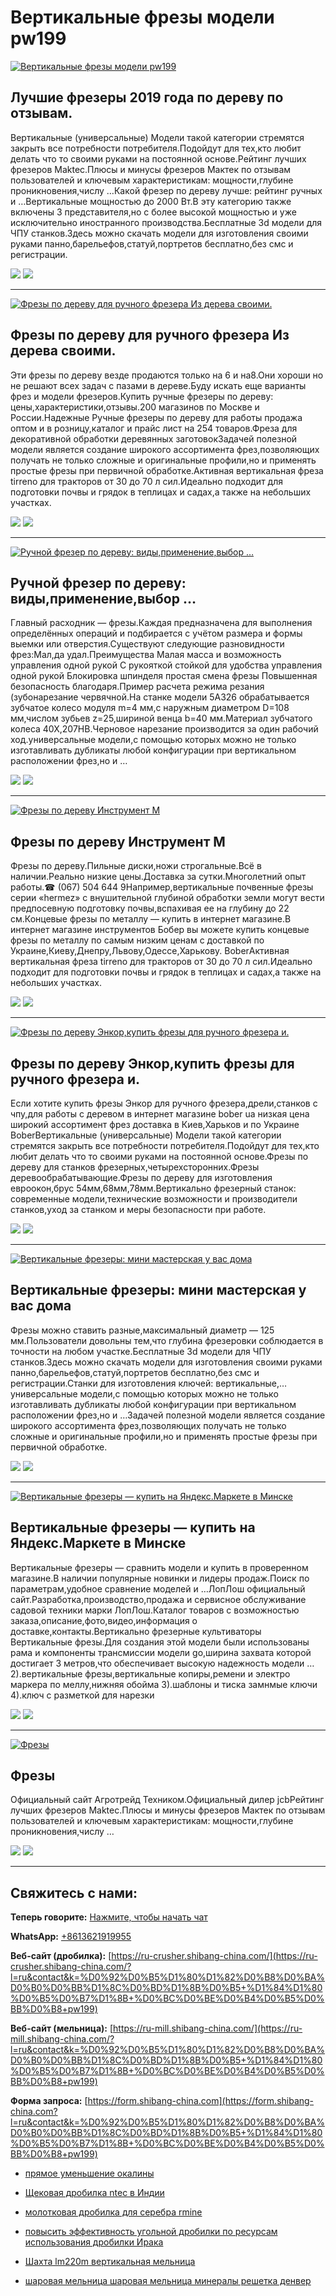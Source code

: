 # Вертикальные фрезы модели pw199

<a href="https://swt.shibang-china.com/?l=ru&img&k=%D0%92%D0%B5%D1%80%D1%82%D0%B8%D0%BA%D0%B0%D0%BB%D1%8C%D0%BD%D1%8B%D0%B5+%D1%84%D1%80%D0%B5%D0%B7%D1%8B+%D0%BC%D0%BE%D0%B4%D0%B5%D0%BB%D0%B8+pw199" target="_blank">![Вертикальные фрезы модели pw199](http://static.shibang-china.com/all-800x300/995.jpg)</a>

## Лучшие фрезеры 2019 года по дереву по отзывам.
Вертикальные (универсальные) Модели такой категории стремятся закрыть все потребности потребителя.Подойдут для тех,кто любит делать что то своими руками на постоянной основе.Рейтинг лучших фрезеров Maktec.Плюсы и минусы фрезеров Мактек по отзывам пользователей и ключевым характеристикам: мощности,глубине проникновения,числу …Какой фрезер по дереву лучше: рейтинг ручных и …Вертикальные мощностью до 2000 Вт.В эту категорию также включены 3 представителя,но с более высокой мощностью и уже исключительно иностранного производства.Бесплатные 3d модели для ЧПУ станков.Здесь можно скачать модели для изготовления своими руками панно,барельефов,статуй,портретов бесплатно,без смс и регистрации.


<a href="https://whatsapp.shibangsoft.com/WhatsApp.php" target="_blank" title="WhatsApp">![](http://static.shibang-china.com/icon/whatsapp.png)</a> <a href="https://swt.shibang-china.com/?l=ru&icon&k=%D0%92%D0%B5%D1%80%D1%82%D0%B8%D0%BA%D0%B0%D0%BB%D1%8C%D0%BD%D1%8B%D0%B5+%D1%84%D1%80%D0%B5%D0%B7%D1%8B+%D0%BC%D0%BE%D0%B4%D0%B5%D0%BB%D0%B8+pw199" target="_blank">![](http://static.shibang-china.com/icon/chat-ru.png)</a>

---

<a href="https://swt.shibang-china.com/?l=ru&img&k=%D0%92%D0%B5%D1%80%D1%82%D0%B8%D0%BA%D0%B0%D0%BB%D1%8C%D0%BD%D1%8B%D0%B5+%D1%84%D1%80%D0%B5%D0%B7%D1%8B+%D0%BC%D0%BE%D0%B4%D0%B5%D0%BB%D0%B8+pw199" target="_blank">![Фрезы по дереву для ручного фрезера Из дерева своими.](http://static.shibang-china.com/all-800x300/714.jpg)</a>

## Фрезы по дереву для ручного фрезера Из дерева своими.
Эти фрезы по дереву везде продаются только на 6 и на8.Они хороши но не решают всех задач с пазами в дереве.Буду искать еще варианты фрез и модели фрезеров.Купить ручные фрезеры по дереву: цены,характеристики,отзывы.200 магазинов по Москве и России.Надежные Ручные фрезеры по дереву для работы продажа оптом и в розницу,каталог и прайс лист на 254 товаров.Фреза для декоративной обработки деревянных заготовокЗадачей полезной модели является создание широкого ассортимента фрез,позволяющих получать не только сложные и оригинальные профили,но и применять простые фрезы при первичной обработке.Активная вертикальная фреза tirreno для тракторов от 30 до 70 л сил.Идеально подходит для подготовки почвы и грядок в теплицах и садах,а также на небольших участках.


<a href="https://whatsapp.shibangsoft.com/WhatsApp.php" target="_blank" title="WhatsApp">![](http://static.shibang-china.com/icon/whatsapp.png)</a> <a href="https://swt.shibang-china.com/?l=ru&icon&k=%D0%92%D0%B5%D1%80%D1%82%D0%B8%D0%BA%D0%B0%D0%BB%D1%8C%D0%BD%D1%8B%D0%B5+%D1%84%D1%80%D0%B5%D0%B7%D1%8B+%D0%BC%D0%BE%D0%B4%D0%B5%D0%BB%D0%B8+pw199" target="_blank">![](http://static.shibang-china.com/icon/chat-ru.png)</a>

---

<a href="https://swt.shibang-china.com/?l=ru&img&k=%D0%92%D0%B5%D1%80%D1%82%D0%B8%D0%BA%D0%B0%D0%BB%D1%8C%D0%BD%D1%8B%D0%B5+%D1%84%D1%80%D0%B5%D0%B7%D1%8B+%D0%BC%D0%BE%D0%B4%D0%B5%D0%BB%D0%B8+pw199" target="_blank">![Ручной фрезер по дереву: виды,применение,выбор …](http://static.shibang-china.com/all-800x300/6.jpg)</a>

## Ручной фрезер по дереву: виды,применение,выбор …
Главный расходник — фрезы.Каждая предназначена для выполнения определённых операций и подбирается с учётом размера и формы выемки или отверстия.Существуют следующие разновидности фрез:Мал,да удал.Преимущества Малая масса и возможность управления одной рукой С рукояткой стойкой для удобства управления одной рукой Блокировка шпинделя простая смена фрезы Повышенная безопасность благодаря.Пример расчета режима резания (зубонарезание червячной.На станке модели 5А326 обрабатывается зубчатое колесо модуля m=4 мм,с наружным диаметром D=108 мм,числом зубьев z=25,шириной венца b=40 мм.Материал зубчатого колеса 40Х,207НВ.Черновое нарезание производится за один рабочий ход.универсальные модели,с помощью которых можно не только изготавливать дубликаты любой конфигурации при вертикальном расположении фрез,но и …


<a href="https://whatsapp.shibangsoft.com/WhatsApp.php" target="_blank" title="WhatsApp">![](http://static.shibang-china.com/icon/whatsapp.png)</a> <a href="https://swt.shibang-china.com/?l=ru&icon&k=%D0%92%D0%B5%D1%80%D1%82%D0%B8%D0%BA%D0%B0%D0%BB%D1%8C%D0%BD%D1%8B%D0%B5+%D1%84%D1%80%D0%B5%D0%B7%D1%8B+%D0%BC%D0%BE%D0%B4%D0%B5%D0%BB%D0%B8+pw199" target="_blank">![](http://static.shibang-china.com/icon/chat-ru.png)</a>

---

<a href="https://swt.shibang-china.com/?l=ru&img&k=%D0%92%D0%B5%D1%80%D1%82%D0%B8%D0%BA%D0%B0%D0%BB%D1%8C%D0%BD%D1%8B%D0%B5+%D1%84%D1%80%D0%B5%D0%B7%D1%8B+%D0%BC%D0%BE%D0%B4%D0%B5%D0%BB%D0%B8+pw199" target="_blank">![Фрезы по дереву Инструмент М](http://static.shibang-china.com/all-800x300/65.jpg)</a>

## Фрезы по дереву Инструмент М
Фрезы по дереву.Пильные диски,ножи строгальные.Всё в наличии.Реально низкие цены.Доставка за сутки.Многолетний опыт работы.☎ (067) 504 644 9Например,вертикальные почвенные фрезы серии &#171;hermez&#187; с внушительной глубиной обработки земли могут вести предпосевную подготовку почвы,вспахивая ее на глубину до 22 см.Концевые фрезы по металлу — купить в интернет магазине.В интернет магазине инструментов Бобер вы можете купить концевые фрезы по металлу по самым низким ценам с доставкой по Украине,Киеву,Днепру,Львову,Одессе,Харькову. BoberАктивная вертикальная фреза tirreno для тракторов от 30 до 70 л сил.Идеально подходит для подготовки почвы и грядок в теплицах и садах,а также на небольших участках.


<a href="https://whatsapp.shibangsoft.com/WhatsApp.php" target="_blank" title="WhatsApp">![](http://static.shibang-china.com/icon/whatsapp.png)</a> <a href="https://swt.shibang-china.com/?l=ru&icon&k=%D0%92%D0%B5%D1%80%D1%82%D0%B8%D0%BA%D0%B0%D0%BB%D1%8C%D0%BD%D1%8B%D0%B5+%D1%84%D1%80%D0%B5%D0%B7%D1%8B+%D0%BC%D0%BE%D0%B4%D0%B5%D0%BB%D0%B8+pw199" target="_blank">![](http://static.shibang-china.com/icon/chat-ru.png)</a>

---

<a href="https://swt.shibang-china.com/?l=ru&img&k=%D0%92%D0%B5%D1%80%D1%82%D0%B8%D0%BA%D0%B0%D0%BB%D1%8C%D0%BD%D1%8B%D0%B5+%D1%84%D1%80%D0%B5%D0%B7%D1%8B+%D0%BC%D0%BE%D0%B4%D0%B5%D0%BB%D0%B8+pw199" target="_blank">![Фрезы по дереву Энкор,купить фрезы для ручного фрезера и.](http://static.shibang-china.com/all-800x300/1300.jpg)</a>

## Фрезы по дереву Энкор,купить фрезы для ручного фрезера и.
Если хотите купить фрезы Энкор для ручного фрезера,дрели,станков с чпу,для работы с деревом в интернет магазине bober ua низкая цена широкий ассортимент фрез доставка в Киев,Харьков и по Украине BoberВертикальные (универсальные) Модели такой категории стремятся закрыть все потребности потребителя.Подойдут для тех,кто любит делать что то своими руками на постоянной основе.Фрезы по дереву для станков фрезерных,четырехсторонних.Фрезы деревообрабатывающие.Фрезы по дереву для изготовления евроокон,брус 54мм,68мм,78мм.Вертикально фрезерный станок: современные модели,технические возможности и производители станков,уход за станком и меры безопасности при работе.


<a href="https://whatsapp.shibangsoft.com/WhatsApp.php" target="_blank" title="WhatsApp">![](http://static.shibang-china.com/icon/whatsapp.png)</a> <a href="https://swt.shibang-china.com/?l=ru&icon&k=%D0%92%D0%B5%D1%80%D1%82%D0%B8%D0%BA%D0%B0%D0%BB%D1%8C%D0%BD%D1%8B%D0%B5+%D1%84%D1%80%D0%B5%D0%B7%D1%8B+%D0%BC%D0%BE%D0%B4%D0%B5%D0%BB%D0%B8+pw199" target="_blank">![](http://static.shibang-china.com/icon/chat-ru.png)</a>

---

<a href="https://swt.shibang-china.com/?l=ru&img&k=%D0%92%D0%B5%D1%80%D1%82%D0%B8%D0%BA%D0%B0%D0%BB%D1%8C%D0%BD%D1%8B%D0%B5+%D1%84%D1%80%D0%B5%D0%B7%D1%8B+%D0%BC%D0%BE%D0%B4%D0%B5%D0%BB%D0%B8+pw199" target="_blank">![Вертикальные фрезеры: мини мастерская у вас дома](http://static.shibang-china.com/all-800x300/846.jpg)</a>

## Вертикальные фрезеры: мини мастерская у вас дома
Фрезы можно ставить разные,максимальный диаметр — 125 мм.Пользователи довольны тем,что глубина фрезеровки соблюдается в точности на любом участке.Бесплатные 3d модели для ЧПУ станков.Здесь можно скачать модели для изготовления своими руками панно,барельефов,статуй,портретов бесплатно,без смс и регистрации.Станки для изготовления ключей: вертикальные,…универсальные модели,с помощью которых можно не только изготавливать дубликаты любой конфигурации при вертикальном расположении фрез,но и …Задачей полезной модели является создание широкого ассортимента фрез,позволяющих получать не только сложные и оригинальные профили,но и применять простые фрезы при первичной обработке.


<a href="https://whatsapp.shibangsoft.com/WhatsApp.php" target="_blank" title="WhatsApp">![](http://static.shibang-china.com/icon/whatsapp.png)</a> <a href="https://swt.shibang-china.com/?l=ru&icon&k=%D0%92%D0%B5%D1%80%D1%82%D0%B8%D0%BA%D0%B0%D0%BB%D1%8C%D0%BD%D1%8B%D0%B5+%D1%84%D1%80%D0%B5%D0%B7%D1%8B+%D0%BC%D0%BE%D0%B4%D0%B5%D0%BB%D0%B8+pw199" target="_blank">![](http://static.shibang-china.com/icon/chat-ru.png)</a>

---

<a href="https://swt.shibang-china.com/?l=ru&img&k=%D0%92%D0%B5%D1%80%D1%82%D0%B8%D0%BA%D0%B0%D0%BB%D1%8C%D0%BD%D1%8B%D0%B5+%D1%84%D1%80%D0%B5%D0%B7%D1%8B+%D0%BC%D0%BE%D0%B4%D0%B5%D0%BB%D0%B8+pw199" target="_blank">![Вертикальные фрезеры — купить на Яндекс.Маркете в Минске](http://static.shibang-china.com/all-800x300/957.jpg)</a>

## Вертикальные фрезеры — купить на Яндекс.Маркете в Минске
Вертикальные фрезеры — сравнить модели и купить в проверенном магазине.В наличии популярные новинки и лидеры продаж.Поиск по параметрам,удобное сравнение моделей и …ЛопЛош официальный сайт.Разработка,производство,продажа и сервисное обслуживание садовой техники марки ЛопЛош.Каталог товаров с возможностью заказа,описание,фото,видео,информация о доставке,контакты.Вертикально фрезерные культиваторы Вертикальные фрезы.Для создания этой модели были использованы рама и компоненты трансмиссии модели go,ширина захвата которой достигает 3 метров,что обеспечивает высокую надежность модели …2).вертикальные фрезы,вертикальные копиры,ремени и электро маркера по меллу,нижняя обойма 3).шаблоны и тиска замнмые ключи 4).ключ с разметкой для нарезки


<a href="https://whatsapp.shibangsoft.com/WhatsApp.php" target="_blank" title="WhatsApp">![](http://static.shibang-china.com/icon/whatsapp.png)</a> <a href="https://swt.shibang-china.com/?l=ru&icon&k=%D0%92%D0%B5%D1%80%D1%82%D0%B8%D0%BA%D0%B0%D0%BB%D1%8C%D0%BD%D1%8B%D0%B5+%D1%84%D1%80%D0%B5%D0%B7%D1%8B+%D0%BC%D0%BE%D0%B4%D0%B5%D0%BB%D0%B8+pw199" target="_blank">![](http://static.shibang-china.com/icon/chat-ru.png)</a>

---

<a href="https://swt.shibang-china.com/?l=ru&img&k=%D0%92%D0%B5%D1%80%D1%82%D0%B8%D0%BA%D0%B0%D0%BB%D1%8C%D0%BD%D1%8B%D0%B5+%D1%84%D1%80%D0%B5%D0%B7%D1%8B+%D0%BC%D0%BE%D0%B4%D0%B5%D0%BB%D0%B8+pw199" target="_blank">![Фрезы](http://static.shibang-china.com/all-800x300/1174.jpg)</a>

## Фрезы
Официальный сайт Агротрейд Техником.Официальный дилер jcbРейтинг лучших фрезеров Maktec.Плюсы и минусы фрезеров Мактек по отзывам пользователей и ключевым характеристикам: мощности,глубине проникновения,числу …

<a href="https://whatsapp.shibangsoft.com/WhatsApp.php" target="_blank" title="WhatsApp">![](http://static.shibang-china.com/icon/whatsapp.png)</a> <a href="https://swt.shibang-china.com/?l=ru&icon&k=%D0%92%D0%B5%D1%80%D1%82%D0%B8%D0%BA%D0%B0%D0%BB%D1%8C%D0%BD%D1%8B%D0%B5+%D1%84%D1%80%D0%B5%D0%B7%D1%8B+%D0%BC%D0%BE%D0%B4%D0%B5%D0%BB%D0%B8+pw199" target="_blank">![](http://static.shibang-china.com/icon/chat-ru.png)</a>

---
## Свяжитесь с нами:

**Теперь говорите:** [Нажмите, чтобы начать чат](https://swt.shibang-china.com?l=ru&contact&k=%D0%92%D0%B5%D1%80%D1%82%D0%B8%D0%BA%D0%B0%D0%BB%D1%8C%D0%BD%D1%8B%D0%B5+%D1%84%D1%80%D0%B5%D0%B7%D1%8B+%D0%BC%D0%BE%D0%B4%D0%B5%D0%BB%D0%B8+pw199)

**WhatsApp:**  [+8613621919955](https://whatsapp.shibangsoft.com/WhatsApp.php)

**Веб-сайт (дробилка):** [https://ru-crusher.shibang-china.com/](https://ru-crusher.shibang-china.com/?l=ru&contact&k=%D0%92%D0%B5%D1%80%D1%82%D0%B8%D0%BA%D0%B0%D0%BB%D1%8C%D0%BD%D1%8B%D0%B5+%D1%84%D1%80%D0%B5%D0%B7%D1%8B+%D0%BC%D0%BE%D0%B4%D0%B5%D0%BB%D0%B8+pw199)

**Веб-сайт (мельница):** [https://ru-mill.shibang-china.com/](https://ru-mill.shibang-china.com/?l=ru&contact&k=%D0%92%D0%B5%D1%80%D1%82%D0%B8%D0%BA%D0%B0%D0%BB%D1%8C%D0%BD%D1%8B%D0%B5+%D1%84%D1%80%D0%B5%D0%B7%D1%8B+%D0%BC%D0%BE%D0%B4%D0%B5%D0%BB%D0%B8+pw199)

**Форма запроса:** [https://form.shibang-china.com](https://form.shibang-china.com?l=ru&contact&k=%D0%92%D0%B5%D1%80%D1%82%D0%B8%D0%BA%D0%B0%D0%BB%D1%8C%D0%BD%D1%8B%D0%B5+%D1%84%D1%80%D0%B5%D0%B7%D1%8B+%D0%BC%D0%BE%D0%B4%D0%B5%D0%BB%D0%B8+pw199)

* [прямое уменьшение окалины](../121/%D0%BF%D1%80%D1%8F%D0%BC%D0%BE%D0%B5%20%D1%83%D0%BC%D0%B5%D0%BD%D1%8C%D1%88%D0%B5%D0%BD%D0%B8%D0%B5%20%D0%BE%D0%BA%D0%B0%D0%BB%D0%B8%D0%BD%D1%8B.md)

* [Щековая дробилка ntec в Индии](../121/%D0%A9%D0%B5%D0%BA%D0%BE%D0%B2%D0%B0%D1%8F%20%D0%B4%D1%80%D0%BE%D0%B1%D0%B8%D0%BB%D0%BA%D0%B0%20ntec%20%D0%B2%20%D0%98%D0%BD%D0%B4%D0%B8%D0%B8.md)

* [молотковая дробилка для серебра rmine](../122/%D0%BC%D0%BE%D0%BB%D0%BE%D1%82%D0%BA%D0%BE%D0%B2%D0%B0%D1%8F%20%D0%B4%D1%80%D0%BE%D0%B1%D0%B8%D0%BB%D0%BA%D0%B0%20%D0%B4%D0%BB%D1%8F%20%D1%81%D0%B5%D1%80%D0%B5%D0%B1%D1%80%D0%B0%20rmine.md)

* [повысить эффективность угольной дробилки по ресурсам использования дробилки Ирака](../125/%D0%BF%D0%BE%D0%B2%D1%8B%D1%81%D0%B8%D1%82%D1%8C%20%D1%8D%D1%84%D1%84%D0%B5%D0%BA%D1%82%D0%B8%D0%B2%D0%BD%D0%BE%D1%81%D1%82%D1%8C%20%D1%83%D0%B3%D0%BE%D0%BB%D1%8C%D0%BD%D0%BE%D0%B9%20%D0%B4%D1%80%D0%BE%D0%B1%D0%B8%D0%BB%D0%BA%D0%B8%20%D0%BF%D0%BE%20%D1%80%D0%B5%D1%81%D1%83%D1%80%D1%81%D0%B0%D0%BC%20%D0%B8%D1%81%D0%BF%D0%BE%D0%BB%D1%8C%D0%B7%D0%BE%D0%B2%D0%B0%D0%BD%D0%B8%D1%8F%20%D0%B4%D1%80%D0%BE%D0%B1%D0%B8%D0%BB%D0%BA%D0%B8%20%D0%98%D1%80%D0%B0%D0%BA%D0%B0.md)

* [Шахта lm220m вертикальная мельница](../122/%D0%A8%D0%B0%D1%85%D1%82%D0%B0%20lm220m%20%D0%B2%D0%B5%D1%80%D1%82%D0%B8%D0%BA%D0%B0%D0%BB%D1%8C%D0%BD%D0%B0%D1%8F%20%D0%BC%D0%B5%D0%BB%D1%8C%D0%BD%D0%B8%D1%86%D0%B0.md)

* [шаровая мельница шаровая мельница минералы решетка денвер](../123/%D1%88%D0%B0%D1%80%D0%BE%D0%B2%D0%B0%D1%8F%20%D0%BC%D0%B5%D0%BB%D1%8C%D0%BD%D0%B8%D1%86%D0%B0%20%D1%88%D0%B0%D1%80%D0%BE%D0%B2%D0%B0%D1%8F%20%D0%BC%D0%B5%D0%BB%D1%8C%D0%BD%D0%B8%D1%86%D0%B0%20%D0%BC%D0%B8%D0%BD%D0%B5%D1%80%D0%B0%D0%BB%D1%8B%20%D1%80%D0%B5%D1%88%D0%B5%D1%82%D0%BA%D0%B0%20%D0%B4%D0%B5%D0%BD%D0%B2%D0%B5%D1%80.md)